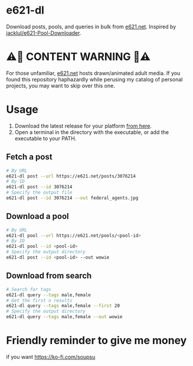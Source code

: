 # e621-dl
Download posts, pools, and queries in bulk from [e621.net](https://e621.net). Inspired by [jacklul/e621-Pool-Downloader](https://github.com/jacklul/e621-Pool-Downloader).

# ⚠️🔞 CONTENT WARNING 🔞⚠️
For those unfamiliar, [e621.net](https://e621.net) hosts drawn/animated adult media.
If you found this repository haphazardly while perusing my catalog of personal
projects, you may want to skip over this one.

# Usage
1. Download the latest release for your platform [from here](https://github.com/Wllew4/e621-dl/releases).
2. Open a terminal in the directory with the executable, or add the executable to your PATH.

## Fetch a post
```bash
# By URL
e621-dl post --url https://e621.net/posts/3076214
# By ID
e621-dl post --id 3076214
# Specify the output file
e621-dl post --id 3076214 --out federal_agents.jpg
```

## Download a pool
```bash
# By URL
e621-dl pool --url https://e621.net/pools/<pool-id>
# By ID
e621-dl pool --id <pool-id>
# Specify the output directory
e621-dl post --id <pool-id> --out wowie
```

## Download from search
```bash
# Search for tags
e621-dl query --tags male,female
# Get the first n results
e621-dl query --tags male,female --first 20
# Specify the output directory
e621-dl query --tags male,female --out wowie
```

# Friendly reminder to give me money
if you want https://ko-fi.com/soupsu
